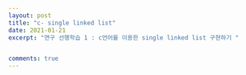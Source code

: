 ```yaml
---
layout: post
title: "c- single linked list"
date: 2021-01-21
excerpt: "연구 선행학습 1 : c언어를 이용한 single linked list 구현하기 "


comments: true
---
```

